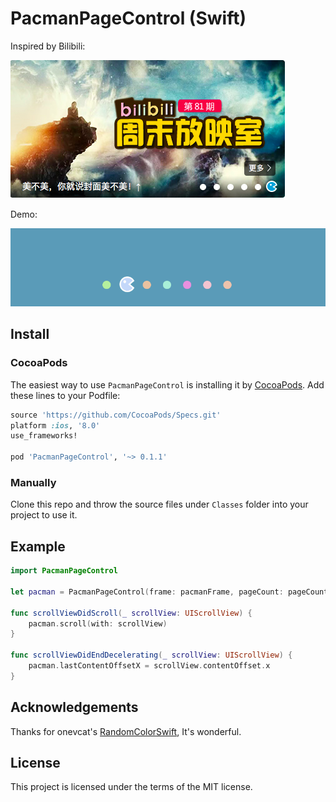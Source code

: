 # PacmanPageControl (Swift)

Inspired by Bilibili:

<p align="left" >
  <img src="bilibili.png" alt="bilibili" title="bilibili">
</p>

Demo:

<p align="left" >
  <img src="demo.gif" alt="demo" title="demo">
</p>

## Install

### CocoaPods

The easiest way to use `PacmanPageControl` is installing it by [CocoaPods](http://cocoapods.org). Add these lines to your Podfile:

```ruby
source 'https://github.com/CocoaPods/Specs.git'
platform :ios, '8.0'
use_frameworks!

pod 'PacmanPageControl', '~> 0.1.1'
```

### Manually

Clone this repo and throw the source files under `Classes` folder into your project to use it.

## Example

```swift
import PacmanPageControl

let pacman = PacmanPageControl(frame: pacmanFrame, pageCount: pageCount)

func scrollViewDidScroll(_ scrollView: UIScrollView) {
    pacman.scroll(with: scrollView)
}

func scrollViewDidEndDecelerating(_ scrollView: UIScrollView) {
    pacman.lastContentOffsetX = scrollView.contentOffset.x
}

```

## Acknowledgements

Thanks for onevcat's [RandomColorSwift](https://github.com/onevcat/RandomColorSwift), It's wonderful.

## License

This project is licensed under the terms of the MIT license.
